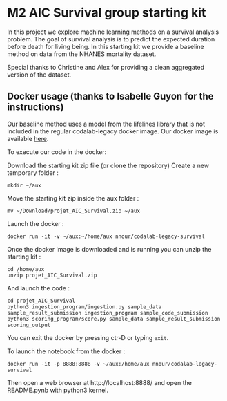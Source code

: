 # M2 AIC Survival group starting kit

In this project we explore machine learning methods on a survival analysis problem. The goal of survival analysis is to predict the expected duration before death for living being. 
In this starting kit we provide a baseline method on data from the NHANES mortality dataset.

Special thanks to Christine and Alex for providing a clean aggregated version of the dataset.

## Docker usage (thanks to Isabelle Guyon for the instructions)

Our baseline method uses a model from the lifelines library that is not included in the regular codalab-legacy docker image.
Our docker image is available [here](https://hub.docker.com/r/nnour/codalab-legacy-survival/).

To execute our code in the docker:

Download the starting kit zip file (or clone the repository)
Create a new temporary folder :

    mkdir ~/aux
    
Move the starting kit zip inside the aux folder :

    mv ~/Download/projet_AIC_Survival.zip ~/aux

Launch the docker :

    docker run -it -v ~/aux:~/home/aux nnour/codalab-legacy-survival

Once the docker image is downloaded and is running you can unzip the starting kit :

    cd /home/aux
    unzip projet_AIC_Survival.zip
    
And launch the code :

    cd projet_AIC_Survival
    python3 ingestion_program/ingestion.py sample_data sample_result_submission ingestion_program sample_code_submission
    python3 scoring_program/score.py sample_data sample_result_submission scoring_output

You can exit the docker by pressing ctr-D or typing ``` exit ```.

To launch the notebook from the docker :

    docker run -it -p 8888:8888 -v ~/aux:/home/aux nnour/codalab-legacy-survival

Then open a web browser at http://localhost:8888/ and open the README.pynb with python3 kernel. 

